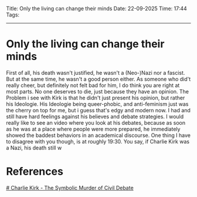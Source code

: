 Title: Only the living can change their minds
Date: 22-09-2025
Time: 17:44
Tags: 

---
# Only the living can change their minds

First of all, his death wasn't justified, he wasn't a (Neo-)Nazi nor a fascist. But at the same time, he wasn't a good person either.
As someone who did't really cheer, but definitely not felt bad for him, I do think you are right at most parts. No one deserves to die, just because they have an opinion. 
The Problem i see with Kirk is that he didn't just present his opinion, but rather his Ideologie. His Ideologie being queer-phobic, and anti-feminism just was the cherry on top for me, but i guess that's edgy and modern now. I had and still have hard feelings against his believes and debate strategies. I would really like to see an video where you look at his debates, because as soon as he was at a place where people were more prepared, he immediately showed the baddest behaviors in an academical discourse. One thing I have to disagree with you though, is at roughly 19:30. You say, if Charlie Kirk was a Nazi, his death still w

# References
[# Charlie Kirk - The Symbolic Murder of Civil Debate](https://www.youtube.com/watch?v=bMqnSs3DsWo)